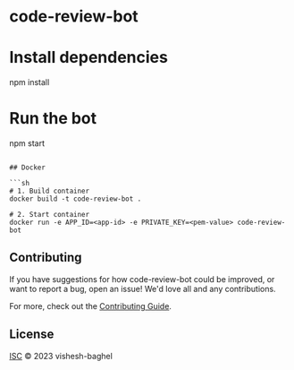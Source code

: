# code-review-bot

# Install dependencies
npm install

# Run the bot
npm start
```

## Docker

```sh
# 1. Build container
docker build -t code-review-bot .

# 2. Start container
docker run -e APP_ID=<app-id> -e PRIVATE_KEY=<pem-value> code-review-bot
```

## Contributing

If you have suggestions for how code-review-bot could be improved, or want to report a bug, open an issue! We'd love all and any contributions.

For more, check out the [Contributing Guide](CONTRIBUTING.md).

## License

[ISC](LICENSE) © 2023 vishesh-baghel
